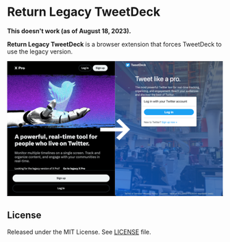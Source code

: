 # Return Legacy TweetDeck

**This doesn't work (as of August 18, 2023).**

**Return Legacy TweetDeck** is a browser extension that forces TweetDeck to use the legacy version.

![screenshot](screenshot.png)

## License

Released under the MIT License. See [LICENSE](LICENSE) file.
